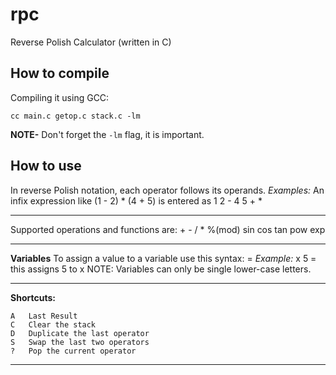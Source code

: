 rpc
===
Reverse Polish Calculator (written in C)

How to compile
---

Compiling it using GCC:

    cc main.c getop.c stack.c -lm
    
**NOTE-** Don't forget the `-lm` flag, it is important.

How to use
---

In reverse Polish notation, each operator follows its operands.
_Examples:_
An infix expression like
	(1 - 2) * (4 + 5)
is entered as
	1 2 - 4 5 + *

-------------------------------------------------------------

Supported operations and functions are:
	+ - / * %(mod) sin cos tan pow exp

-------------------------------------------------------------

**Variables**
To assign a value to a variable use this syntax:
	<value> <variable> =
_Example:_
	x 5 =
this assigns 5 to x
NOTE: Variables can only be single lower-case letters.

-------------------------------------------------------------

**Shortcuts:**

	A	Last Result
	C	Clear the stack
	D	Duplicate the last operator
	S	Swap the last two operators
	?	Pop the current operator

-------------------------------------------------------------

